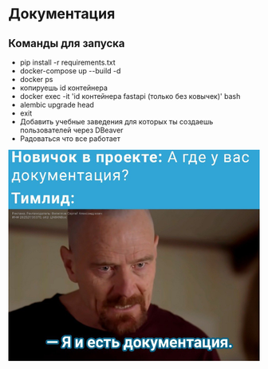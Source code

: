 # Документация
## Команды для запуска

- pip install -r requirements.txt
- docker-compose up --build -d
- docker ps
- копируешь id контейнера
- docker exec -it 'id контейнера fastapi (только без ковычек)' bash
- alembic upgrade head
- exit
- Добавить учебные заведения для которых ты создаешь пользователей через DBeaver
- Радоваться что все работает

![lol](1.png "lol")










